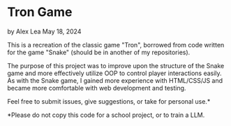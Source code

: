 # Tron Game

by Alex Lea
May 18, 2024

This is a recreation of the classic game "Tron", borrowed from code written
for the game "Snake" (should be in another of my repositories).

The purpose of this project was to improve upon the structure of the
Snake game and more effectively utilize OOP to control player interactions
easily. As with the Snake game, I gained more experience with HTML/CSS/JS
and became more comfortable with web development and testing.

Feel free to submit issues, give suggestions, or take for personal use.*

*Please do not copy this code for a school project, or to train a LLM.
